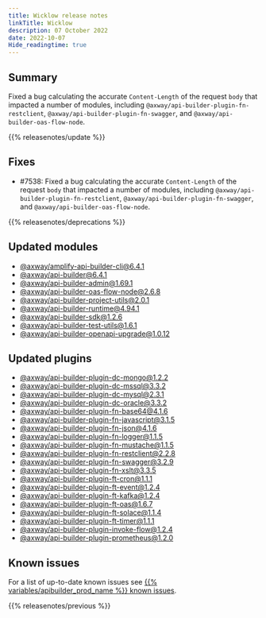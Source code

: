```yaml
---
title: Wicklow release notes
linkTitle: Wicklow
description: 07 October 2022
date: 2022-10-07
Hide_readingtime: true
---
```

## Summary
Fixed a bug calculating the accurate `Content-Length` of the request `body` that impacted a number of modules, including `@axway/api-builder-plugin-fn-restclient`, `@axway/api-builder-plugin-fn-swagger`, and `@axway/api-builder-oas-flow-node`.

{{% releasenotes/update %}}

<!-- ## Breaking changes -->

<!-- ## Features -->

## Fixes
* #7538: Fixed a bug calculating the accurate `Content-Length` of the request `body` that impacted a number of modules, including `@axway/api-builder-plugin-fn-restclient`, `@axway/api-builder-plugin-fn-swagger`, and `@axway/api-builder-oas-flow-node`.

{{% releasenotes/deprecations %}}

<!-- Regenerate modules/plugins with api-builder-tools generate-release-notes script -->
## Updated modules
* [@axway/amplify-api-builder-cli@6.4.1](https://www.npmjs.com/package/@axway/amplify-api-builder-cli/v/6.4.1)
* [@axway/api-builder@6.4.1](https://www.npmjs.com/package/@axway/api-builder/v/6.4.1)
* [@axway/api-builder-admin@1.69.1](https://www.npmjs.com/package/@axway/api-builder-admin/v/1.69.1)
* [@axway/api-builder-oas-flow-node@2.6.8](https://www.npmjs.com/package/@axway/api-builder-oas-flow-node/v/2.6.8)
* [@axway/api-builder-project-utils@2.0.1](https://www.npmjs.com/package/@axway/api-builder-project-utils/v/2.0.1)
* [@axway/api-builder-runtime@4.94.1](https://www.npmjs.com/package/@axway/api-builder-runtime/v/4.94.1)
* [@axway/api-builder-sdk@1.2.6](https://www.npmjs.com/package/@axway/api-builder-sdk/v/1.2.6)
* [@axway/api-builder-test-utils@1.6.1](https://www.npmjs.com/package/@axway/api-builder-test-utils/v/1.6.1)
* [@axway/api-builder-openapi-upgrade@1.0.12](https://www.npmjs.com/package/@axway/api-builder-openapi-upgrade/v/1.0.12)

## Updated plugins
* [@axway/api-builder-plugin-dc-mongo@1.2.2](https://www.npmjs.com/package/@axway/api-builder-plugin-dc-mongo/v/1.2.2)
* [@axway/api-builder-plugin-dc-mssql@3.3.2](https://www.npmjs.com/package/@axway/api-builder-plugin-dc-mssql/v/3.3.2)
* [@axway/api-builder-plugin-dc-mysql@2.3.1](https://www.npmjs.com/package/@axway/api-builder-plugin-dc-mysql/v/2.3.1)
* [@axway/api-builder-plugin-dc-oracle@3.3.2](https://www.npmjs.com/package/@axway/api-builder-plugin-dc-oracle/v/3.3.2)
* [@axway/api-builder-plugin-fn-base64@4.1.6](https://www.npmjs.com/package/@axway/api-builder-plugin-fn-base64/v/4.1.6)
* [@axway/api-builder-plugin-fn-javascript@3.1.5](https://www.npmjs.com/package/@axway/api-builder-plugin-fn-javascript/v/3.1.5)
* [@axway/api-builder-plugin-fn-json@4.1.6](https://www.npmjs.com/package/@axway/api-builder-plugin-fn-json/v/4.1.6)
* [@axway/api-builder-plugin-fn-logger@1.1.5](https://www.npmjs.com/package/@axway/api-builder-plugin-fn-logger/v/1.1.5)
* [@axway/api-builder-plugin-fn-mustache@1.1.5](https://www.npmjs.com/package/@axway/api-builder-plugin-fn-mustache/v/1.1.5)
* [@axway/api-builder-plugin-fn-restclient@2.2.8](https://www.npmjs.com/package/@axway/api-builder-plugin-fn-restclient/v/2.2.8)
* [@axway/api-builder-plugin-fn-swagger@3.2.9](https://www.npmjs.com/package/@axway/api-builder-plugin-fn-swagger/v/3.2.9)
* [@axway/api-builder-plugin-fn-xslt@3.3.5](https://www.npmjs.com/package/@axway/api-builder-plugin-fn-xslt/v/3.3.5)
* [@axway/api-builder-plugin-ft-cron@1.1.1](https://www.npmjs.com/package/@axway/api-builder-plugin-ft-cron/v/1.1.1)
* [@axway/api-builder-plugin-ft-event@1.2.4](https://www.npmjs.com/package/@axway/api-builder-plugin-ft-event/v/1.2.4)
* [@axway/api-builder-plugin-ft-kafka@1.2.4](https://www.npmjs.com/package/@axway/api-builder-plugin-ft-kafka/v/1.2.4)
* [@axway/api-builder-plugin-ft-oas@1.6.7](https://www.npmjs.com/package/@axway/api-builder-plugin-ft-oas/v/1.6.7)
* [@axway/api-builder-plugin-ft-solace@1.1.4](https://www.npmjs.com/package/@axway/api-builder-plugin-ft-solace/v/1.1.4)
* [@axway/api-builder-plugin-ft-timer@1.1.1](https://www.npmjs.com/package/@axway/api-builder-plugin-ft-timer/v/1.1.1)
* [@axway/api-builder-plugin-invoke-flow@1.2.4](https://www.npmjs.com/package/@axway/api-builder-plugin-invoke-flow/v/1.2.4)
* [@axway/api-builder-plugin-prometheus@1.2.0](https://www.npmjs.com/package/@axway/api-builder-plugin-prometheus/v/1.2.0)

## Known issues
For a list of up-to-date known issues see [{{% variables/apibuilder_prod_name %}} known issues](/docs/known_issues/).

{{% releasenotes/previous %}}
